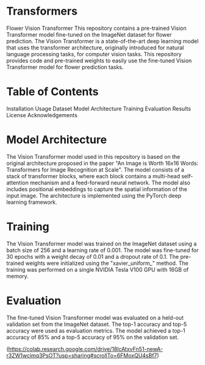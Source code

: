# Transformers

Flower Vision Transformer
This repository contains a pre-trained Vision Transformer model fine-tuned on the ImageNet dataset for flower prediction.
The Vision Transformer is a state-of-the-art deep learning model that uses the transformer architecture, originally introduced for natural language processing tasks, for computer vision tasks. 
This repository provides code and pre-trained weights to easily use the fine-tuned Vision Transformer model for flower prediction tasks.

# Table of Contents

Installation
Usage
Dataset
Model Architecture
Training
Evaluation
Results
License
Acknowledgements

# Model Architecture
The Vision Transformer model used in this repository is based on the original architecture proposed in the paper "An Image is Worth 16x16 Words: Transformers for Image Recognition at Scale". The model consists of a stack of transformer blocks, where each block contains a multi-head self-attention mechanism and a feed-forward neural network. The model also includes positional embeddings to capture the spatial information of the input image. The architecture is implemented using the PyTorch deep learning framework.

# Training
The Vision Transformer model was trained on the ImageNet dataset using a batch size of 256 and a learning rate of 0.001. The model was fine-tuned for 30 epochs with a weight decay of 0.01 and a dropout rate of 0.1. The pre-trained weights were initialized using the "xavier_uniform_" method. The training was performed on a single NVIDIA Tesla V100 GPU with 16GB of memory.

# Evaluation
The fine-tuned Vision Transformer model was evaluated on a held-out validation set from the ImageNet dataset. The top-1 accuracy and top-5 accuracy were used as evaluation metrics. The model achieved a top-1 accuracy of 85% and a top-5 accuracy of 95% on the validation set.



(https://colab.research.google.com/drive/18lcAtxvFn51-newA-r3ZW1wcimq3PsOT?usp=sharing#scrollTo=6FMoxQU4sBf7)
